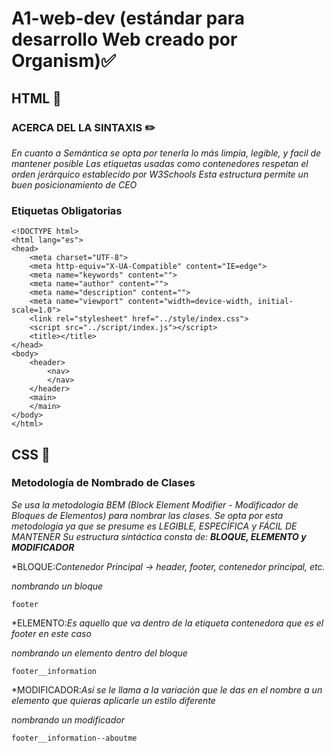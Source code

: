 # A1-web-dev (estándar para desarrollo Web creado por Organism)✅

## HTML 📌

### ACERCA DEL LA SINTAXIS ✏️ 
_En cuanto a Semántica se opta por tenerla lo más limpia, legible, y facil de mantener posible_
_Las etiquetas usadas como contenedores respetan el orden jerárquico establecido por W3Schools_
_Esta estructura permite un buen posicionamiento de CEO_

### Etiquetas Obligatorias

```
<!DOCTYPE html>
<html lang="es">
<head>
    <meta charset="UTF-8">
    <meta http-equiv="X-UA-Compatible" content="IE=edge">
    <meta name="keywords" content=""> 
    <meta name="author" content=""> 
    <meta name="description" content=""> 
    <meta name="viewport" content="width=device-width, initial-scale=1.0">
    <link rel="stylesheet" href="../style/index.css">
    <script src="../script/index.js"></script>
    <title></title>
</head>
<body>
    <header>
        <nav>
        </nav>
    </header>
    <main>       
    </main>
</body>
</html>
```

## CSS 📌

### Metodología de Nombrado de Clases
_Se usa la metodología BEM (Block Element Modifier - Modificador de Bloques de Elementos)_
_para nombrar las clases._
_Se opta por esta metodología ya que se presume es LEGIBLE, ESPECÍFICA y FÁCIL DE MANTENER_
_Su estructura sintáctica consta de: **BLOQUE, ELEMENTO y MODIFICADOR**_

*BLOQUE:_Contenedor Principal -> header, footer, contenedor principal, etc._

_nombrando un bloque_

```
footer
```

*ELEMENTO:_Es aquello que va dentro de la etiqueta contenedora que es el footer en este caso_

_nombrando un elemento dentro del bloque_

```
footer__information
```

*MODIFICADOR:_Así se le llama a la variación que le das en el nombre a un elemento que quieras_
             _aplicarle un estilo diferente_

_nombrando un modificador_

```
footer__information--aboutme
```